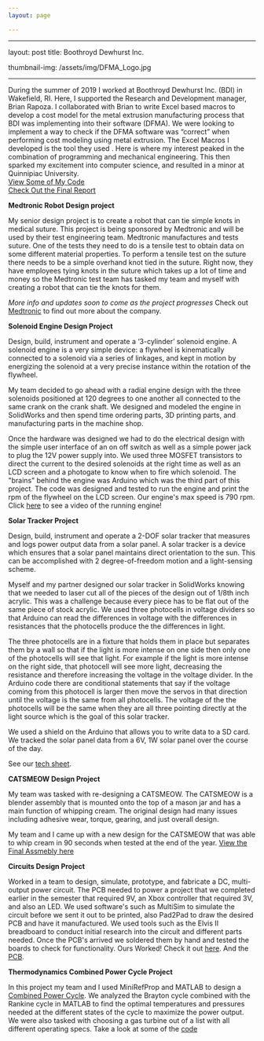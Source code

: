```yaml
---
layout: page

---
```


---
layout: post
title: Boothroyd Dewhurst Inc.


thumbnail-img: /assets/img/DFMA_Logo.jpg


---

During the summer of 2019 I worked at Boothroyd Dewhurst Inc. (BDI) in Wakefield, RI. Here, I supported the Research and Development manager, Brian Rapoza. I collaborated with Brian to write Excel based macros to develop a cost model for the metal extrusion manufacturing process that BDI was implementing into their software (DFMA). We were looking to implement a way to check if the DFMA software was “correct” when performing cost modeling using metal extrusion. The Excel Macros I developed is the tool they used . Here is where my interest peaked in the combination of programming and mechanical engineering. This then sparked my excitement into computer science, and resulted in a minor at Quinnipiac University. <br>
[View Some of My Code](/assets/img/Code_Picure.PNG) <br> [Check Out the Final Report](/assets/img/Final_Report.PNG)


**Medtronic Robot Design project**

  My senior design project is to create a robot that can tie simple knots in medical suture. This project is being sponsored by Medtronic and will be used by their test engineering team. Medtronic manufactures and tests suture. One of the tests they need to do is a tensile test to obtain data on some different material properties. To perform a tensile test on the suture there needs to be a simple overhand knot tied in the suture. Right now, they have employees tying knots in the suture which takes up a lot of time and money so the Medtronic test team has tasked my team and myself with creating a robot that can tie the knots for them.

_More info and updates soon to come as the project progresses_ 
Check out <a href="https://www.medtronic.com/us-en/index.html/" target="_blank">Medtronic</a> to find out more about the company.


**Solenoid Engine Design Project**

Design, build, instrument and operate a ‘3-cylinder’ solenoid engine. A solenoid engine is a very simple device: a flywheel is kinematically connected to a solenoid via a series of linkages, and kept in motion by energizing the solenoid at a very precise instance within the rotation of the flywheel. 
  
My team decided to go ahead with a radial engine design with the three solenoids positioned at 120 degrees to one another all connected to the same crank on the crank shaft. We designed and modeled the engine in SolidWorks and then spend time ordering parts, 3D printing parts, and manufacturing parts in the machine shop. 

Once the hardware was designed we had to do the electrical design with the simple user interface of an on off switch as well as a simple power jack to plug the 12V power supply into. We used three MOSFET transistors to direct the current to the desired solenoids at the right time as well as an LCD screen and a photogate to know when to fire which solenoid. The "brains" behind the engine was Arduino which was the third part of this project. The code was designed and tested to run the engine and print the rpm of the flywheel on the LCD screen. Our engine's max speed is 790 rpm. Click [here](/assets/Engine_Video.mov) to see a video of the running engine!

**Solar Tracker Project**

Design, build, instrument and operate a 2-DOF solar tracker that measures and logs power output data
from a solar panel. A solar tracker is a device which ensures that a solar panel maintains direct orientation to the sun. This can be accomplished with 2 degree-of-freedom motion and a light-sensing scheme.

Myself and my partner designed our solar tracker in SolidWorks knowing that we needed to laser cut all of the pieces of the design out of 1/8th inch acrylic. This was a challenge because every piece has to be flat out of the same piece of stock acrylic. We used three photocells in voltage dividers so that Arduino can read the differences in voltage with the differences in resistances that the photocells produce the the differences in light.

The three photocells are in a fixture that holds them in place but separates them by a wall so that if the light is more intense on one side then only one of the photocells will see that light. For example if the light is more intense on the right side, that photocell will see more light, decreasing the resistance and therefore increasing the voltage in the voltage divider. In the Arduino code there are conditional statements that say if the voltage coming from this photocell is larger then move the servos in that direction until the voltage is the same from all photocells. The voltage of the the photocells will be the same when they are all three pointing directly at the light source which is the goal of this solar tracker.

We used a shield on the Arduino that allows you to write data to a SD card. We tracked the solar panel data from a 6V, 1W solar panel over the course of the day.

See our [tech sheet](/assets/img/Solar_Tracker.pdf).


**CATSMEOW Design Project**

My team was tasked with re-designing a CATSMEOW. The CATSMEOW is a blender assembly that is mounted onto the top of a mason jar
and has a main function of whipping cream. The original design had many issues including adhesive wear, torque, gearing, and just overall design.

My team and I came up with a new design for the CATSMEOW that was able to whip cream in 90 seconds when tested at the end of the year. 
[View the Final Assmebly here](/assets/img/CATSMEOW.pdf)


**Circuits Design Project**

Worked in a team to design, simulate, prototype, and fabricate a DC, multi-output power circuit. The PCB needed to power a project that we completed
earlier in the semester that required 9V, an Xbox controller that required 3V, and also an LED. We used software's such as MultiSim to simulate the circuit
before we sent it out to be printed, also Pad2Pad to draw the desired PCB and have it manufactured. We used tools such as the Elvis II breadboard to 
conduct initial research into the circuit and different parts needed. Once the PCB's arrived we soldered them by hand and tested the boards to check for
functionality. Ours Worked! Check it out [here](/assets/img/CircuitProj.jpg). And the [PCB](/assets/PCB.jpg).


**Thermodynamics Combined Power Cycle Project**

In this project my team and I used MiniRefProp and MATLAB to design a [Combined Power Cycle](/assets/img/Thermo_Proj.PNG). We analyzed the Brayton cycle combined with
the Rankine cycle in MATLAB to find the optimal temperatures and pressures needed at the different states of the cycle to maximize the power
output. We were also tasked with choosing a gas turbine out of a list with all different operating specs. Take a look at some of the [code](/assets/img/Thermo_Code.PNG)





